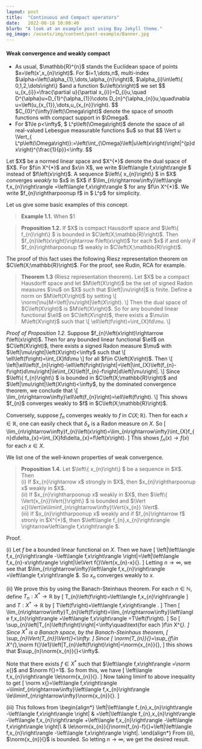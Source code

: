 ```yaml
---
layout: post
title:  "Continuous and Compact operators"
date:   2022-06-18 10:00:40
blurb: "A look at an example post using Bay Jekyll theme."
og_image: /assets/img/content/post-example/Banner.jpg
---
```



 

#### Weak convergence and weakly compact
<div>
 <ul>
<li>
As usual, $\mathbb{R}^{n}$ stands the Euclidean space of points $x=\left(x',x_{n}\right)$.
For $i=1,\dots,n$, multi-index $\alpha=\left(\alpha_{1},\dots,\alpha_{n}\right)$,
$\alpha_{i}\in\left\{ 0,1,2,\dots\right\} $and a function $u\left(x\right)$
we set 
$$
u_{x_{i}}=\frac{\partial u}{\partial x_{i}}=D_{i}u,\quad D^{\alpha}u=D_{1}^{\alpha_{1}}\cdots D_{n}^{\alpha_{n}}u,\quad\nabla u=\left(u_{x_{1}},\dots,u_{x_{n}}\right).
$$
 $C_{0}^{\infty}\left(\Omega\right)$ denote the space of smooth functions
with compact support in $\Omega$. 
 </li>
<li>
  For $1\le p<\infty$, $ L^p\left(\Omega\right)$ denote the space
of all real-valued Lebesgue measurable functions $u$ so that 
$$
\Vert u \Vert_{ L^p\left(\Omega\right)}:=\left(\int_{\Omega}\left|u\left(x\right)\right|^{p}dx\right)^{\frac{1}{p}}<\infty.
$$
 </li>
 </ul>
</div>

<div>
   Let $X$ be a normed linear space and $X^{*}$ denote the dual space
of $X$. For $f\in X^{*}$ and $x\in X$, we write $\left\langle f,x\right\rangle $
instead of $f\left(x\right)$. A sequence $\left\{ x_{n}\right\} $
   in $X$ converges <em>weakly </em> to $x$ in $X$ if $\lim_{n\rightarrow\infty}\left\langle f,x_{n}\right\rangle =\left\langle f,x\right\rangle $
for any $f\in X^{*}$. We write $f_{n}\rightharpoonup f$ in $ L^p$
for simplicity. 
</div>

Let us give some basic examples of this concept.
<blockquote> 
 <div> <strong> Example 1.1.</strong> 
When $1<p<\infty$, note that $\left[ L^p\left(\Omega\right)\right]^{\prime}= L^{p^{\prime}}\left(\Omega\right)$
where $\frac{1}{p}+\frac{1}{p^{\prime}}=1$. Then a sequence $\left\{ f_{n}\right\} $
in $ L^p\left(\Omega\right)$ converges weakly to $f$ if $\left\langle l,f_{n}\right\rangle \rightarrow\left\langle l,f\right\rangle $
for any $l\in\left( L^p\left(\Omega\right)\right)^{\prime}$. By
the Riesz representation theorem on $ L^p$ spaces, there exists
$g\in L^{p^{\prime}}\left(\Omega\right)$ such that 
\[
l\left(f\right)=\int_{\Omega}fgdx\quad\text{for all }f\in L^p\left(\Omega\right).
\]
So $f_{n}\rightharpoonup f$ weakly in $ L^p$ if and only if 
\[
\lim_{n\rightarrow\infty}\int_{\Omega}f_{n}gdx=\int_{\Omega}fgdx
\]
for any $g\in L^{p^{\prime}}\left(\Omega\right)$. 
 </div>
</blockquote>

<blockquote><div> <strong>Proposition 1.2.</strong>  If $X$ is compact Hausdorff
space and $\left\{ f_{n}\right\} $ is bounded in $C\left(X;\mathbb{R}\right)$.
Then $f_{n}\left(x\right)\rightarrow f\left(x\right)$ for each $x$
if and only if $f_{n}\rightharpoonup f$ weakly in $C\left(X;\mathbb{R}\right)$.
 </div>
</blockquote>

<div>
 The proof of this fact uses the following  Riesz representation theorem
on $C\left(X;\mathbb{R}\right)$. For the proof, see Rudin, RCA for
example. 
</div>

<blockquote><div> <strong> Theorem 1.3</strong> (Riesz representation theorem)<strong>.</strong>
 Let $X$ be a compact Hausdorff space and let $M\left(X\right)$
be the set of signed Radon measures $\nu$ on $X$ such that $\left|\nu\right|$
is finite. Define a norm on $M\left(X\right)$ by setting 
\[
\norm{\nu}M=\left|\nu\right|\left(X\right).
\]
Then the dual space of $C\left(X\right)$ is $M\left(X\right)$. So
for any bounded linear functional $\ell$ on $C\left(X\right)$, there
exists a $\mu\in M\left(X\right)$ such that 
\[
\ell\left(f\right)=\int_{X}fd\mu.
\]
 </div>
</blockquote>

<div>
 <em>Proof of Proposition 1.2.</em> Suppose $f_{n}\left(x\right)\rightarrow f\left(x\right)$. Then for
any bounded linear functional $\ell$ on $C\left(X\right)$, there
exists a signed Radon measure $\mu$ with $\left|\mu\right|\left(X\right)<\infty$
such that 
\[
\ell\left(f\right)=\int_{X}fd\mu
\]
for all $f\in C\left(X\right)$. Then 
\[
\left|\ell\left(f_{n}\right)-\ell\left(f\right)\right|=\left|\int_{X}\left(f_{n}-f\right)d\mu\right|\le\int_{X}\left|f_{n}-f\right|d\left|\mu\right|.
\]
Since $\left\{ f_{n}\right\} $ is bounded in $C\left(X;\mathbb{R}\right)$
and $\left|\mu\right|\left(X\right)<\infty$, by the dominated convergence
theorem, we conclude that 
\[
\lim_{n\rightarrow\infty}\ell\left(f_{n}\right)=\ell\left(f\right).
\]
This shows $f_{n}$ converges weakly to $f$ in $C\left(X;\mathbb{R}\right)$.

Conversely, suppose $f_{n}$ converges weakly to $f$ in $C\left(X;\mathbb{R}\right)$.
Then for each $x\in\mathbb{R}$, one can easily check that $\delta_{x}$
is a Radon measure on $X$. So 
\[
\lim_{n\rightarrow\infty}f_{n}\left(x\right)=\lim_{n\rightarrow\infty}\int_{X}f_{n}d\delta_{x}=\int_{X}fd\delta_{x}=f\left(x\right).
\]
This shows $f_{n}\left(x\right)\rightarrow f\left(x\right)$ for each
$x\in X$. 
</div>

We list one of the well-known properties of weak convergence. 
<blockquote><div><strong> Proposition 1.4.</strong> Let $\left\{ x_{n}\right\} $ be a sequence
in $X$. Then <br>
 (i) If $x_{n}\rightarrow x$ strongly in $X$, then $x_{n}\rightharpoonup x$
weakly in $X$. <br>
(ii) If $x_{n}\rightharpoonup x$ weakly in $X$, then $\left\{ \Vert{x_{n}}\Vert{}\right\} $
is bounded and $\Vert x{}\Vert\le\liminf_{n\rightarrow\infty}\Vert{x_{n}} \Vert$.<br>
(iii) If $x_{n}\rightharpoonup x$ weakly and if $f_{n}\rightarrow f$
stronly in $X^{*}$, then $\left\langle f_{n},x_{n}\right\rangle \rightarrow\left\langle f,x\right\rangle $. 
</div>
</blockquote>

Proof. <div>
(i) Let $f$ be a bounded linear functional on $X$. Then we have
\[
\left|\left\langle f,x_{n}\right\rangle -\left\langle f,x\right\rangle \right|=\left|\left\langle f,x_{n}-x\right\rangle \right|\le\Vert f{}\Vert{x_{n}-x}{}.
\]
Letting $n\rightarrow\infty$, we see that $\lim_{n\rightarrow\infty}\left\langle f,x_{n}\right\rangle =\left\langle f,x\right\rangle $.
So $x_{n}$ converges weakly to $x$. 

(ii) We prove this by using the Banach-Steinhaus theorem. For each
$n\in\mathbb{N}$, define $T_{n}:X^{*}\rightarrow\mathbb{R}$ by 
\[
T_{n}\left(f\right)=\left\langle f,x_{n}\right\rangle 
\]
and $T:X^{*}\rightarrow\mathbb{R}$ by 
\[
T\left(f\right)=\left\langle f,x\right\rangle .
\]
Then 
\[
\lim_{n\rightarrow\infty}T_{n}\left(f\right)=\lim_{n\rightarrow\infty}\left\langle f,x_{n}\right\rangle =\left\langle f,x\right\rangle =T\left(f\right).
\]
So 
\[
\sup_{n}\left|T_{n}\left(f\right)\right|<\infty\quad\text{for each }f\in X^{*}.
\]
Since $X^{*}$ is a Banach space, by the Banach-Steinhaus theorem,
\[
\sup_{n}\Vert{T_{n}}\Vert{}<\infty.
\]
Since 
\[
\norm{T_{n}}{}=\sup_{f\in X^{*},\norm f{}\le1}\left|T_{n}\left(f\right)\right|=\norm{x_{n}}{},
\]
this shows that $\sup_{n}\norm{x_{n}}{}<\infty$. 

Note that there exists $f\in X^{*}$ such that $\left\langle f,x\right\rangle =\norm x{}$
and $\norm f{}=1$. So from this, we have 
\[
\left\langle f,x_{n}\right\rangle \le\norm{x_{n}}{}.
\]
Now taking liminf to above inequality to get 
\[
\norm x{}=\left\langle f,x\right\rangle =\liminf_{n\rightarrow\infty}\left\langle f,x_{n}\right\rangle \le\liminf_{n\rightarrow\infty}\norm{x_{n}}{}.
\]

(iii) This follows from 
\begin{align*}
\left|\left\langle f_{n},x_{n}\right\rangle -\left\langle f,x\right\rangle \right| & =\left|\left\langle f_{n},x_{n}\right\rangle -\left\langle f,x_{n}\right\rangle +\left\langle f,x_{n}\right\rangle -\left\langle f,x\right\rangle \right|\\
 & \le\norm{x_{n}}{}\norm{f_{n}-f}{}+\left|\left\langle f,x_{n}\right\rangle -\left\langle f,x\right\rangle \right|.
\end{align*}
From (ii), $\norm{x_{n}}{}$ is bounded. So letting $n\rightarrow\infty$,
we get the desired result. 
 </div>
